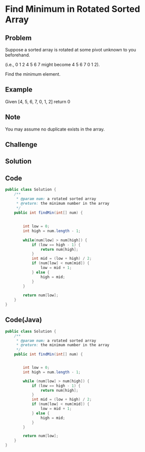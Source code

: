 Find Minimum in Rotated Sorted Array
===


Problem
-------

Suppose a sorted array is rotated at some pivot unknown to you beforehand.

(i.e., 0 1 2 4 5 6 7 might become 4 5 6 7 0 1 2).

Find the minimum element.

Example
-------

Given [4, 5, 6, 7, 0, 1, 2] return 0

Note
---------

You may assume no duplicate exists in the array.

Challenge
---------

Solution
--------

Code
----

```java
public class Solution {
    /**
     * @param num: a rotated sorted array
     * @return: the minimum number in the array
     */
    public int findMin(int[] num) {
        
        
        int low = 0;
        int high = num.length - 1;
        
        while(num[low] > num[high]) {
            if (low == high - 1) {
                return num[high];
            }
            int mid = (low + high) / 2;
            if (num[low] < num[mid]) {
                low = mid + 1;
            } else {
                high = mid;
            }
        }
        
        return num[low];
    }
}
```

Code(Java)
----------

```java
public class Solution {
    /**
     * @param num: a rotated sorted array
     * @return: the minimum number in the array
     */
    public int findMin(int[] num) {


        int low = 0;
        int high = num.length - 1;

        while (num[low] > num[high]) {
            if (low == high - 1) {
                return num[high];
            }
            int mid = (low + high) / 2;
            if (num[low] < num[mid]) {
                low = mid + 1;
            } else {
                high = mid;
            }
        }

        return num[low];
    }
}

```